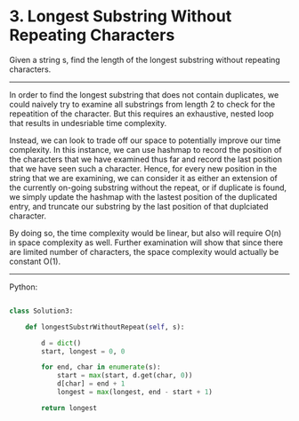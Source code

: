 # 3. Longest Substring Without Repeating Characters

Given a string s, find the length of the longest substring without repeating
characters.

---

In order to find the longest substring that does not contain duplicates, we
could naively try to examine all substrings from length 2 to check for the
repeatition of the character. But this requires an exhaustive, nested loop that
results in undesriable time complexity.

Instead, we can look to trade off our space to potentially improve our time
complexity. In this instance, we can use hashmap to record the position of the
characters that we have examined thus far and record the last position that we
have seen such a character. Hence, for every new position in the string that we
are examining, we can consider it as either an extension of the currently
on-going substring without the repeat, or if duplicate is found, we simply
update the hashmap with the lastest position of the duplicated entry, and
truncate our substring by the last position of that duplciated character.

By doing so, the time complexity would be linear, but also will require O(n) in
space complexity as well. Further examination will show that since there are
limited number of characters, the space complexity would actually be constant
O(1).

---

Python:

```python

class Solution3:

    def longestSubstrWithoutRepeat(self, s):

        d = dict()
        start, longest = 0, 0

        for end, char in enumerate(s):
            start = max(start, d.get(char, 0))
            d[char] = end + 1
            longest = max(longest, end - start + 1)

        return longest
```


